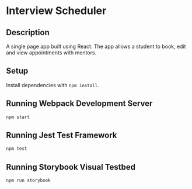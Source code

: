 # Interview Scheduler


## Description
A single page app built using React. The app allows a student to book, edit and view appointments with mentors.

## Setup

Install dependencies with `npm install`.

## Running Webpack Development Server

```sh
npm start
```

## Running Jest Test Framework

```sh
npm test
```

## Running Storybook Visual Testbed

```sh
npm run storybook
```
